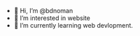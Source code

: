 - 👋 Hi, I’m @bdnoman
- 👀 I’m interested in website
- 🌱 I’m currently learning web devlopment.

<!---
bdnoman/bdnoman is a ✨ special ✨ repository because its `README.md` (this file) appears on your GitHub profile.
You can click the Preview link to take a look at your changes.
--->
